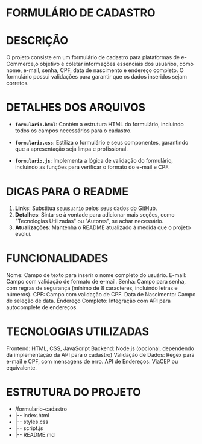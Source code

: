 # FORMULÁRIO DE CADASTRO

# DESCRIÇÃO
O projeto consiste em um formulário de cadastro para plataformas de e-Commerce,o objetivo é coletar informações essenciais dos usuários, como nome, e-mail, senha, CPF, data de nascimento e endereço completo. O formulário possui validações para garantir que os dados inseridos sejam corretos.

# DETALHES DOS ARQUIVOS
- **`formulario.html`**: Contém a estrutura HTML do formulário, incluindo todos os campos necessários para o cadastro.
  
- **`formulario.css`**: Estiliza o formulário e seus componentes, garantindo que a apresentação seja limpa e profissional.
  
- **`formulario.js`**: Implementa a lógica de validação do formulário, incluindo as funções para verificar o formato do e-mail e CPF.

# DICAS PARA O README
1. **Links**: Substitua `seuusuario` pelos seus dados do GitHub.
2. **Detalhes**: Sinta-se à vontade para adicionar mais seções, como "Tecnologias Utilizadas" ou "Autores", se achar necessário.
3. **Atualizações**: Mantenha o README atualizado à medida que o projeto evolui.

# FUNCIONALIDADES
Nome: Campo de texto para inserir o nome completo do usuário.
E-mail: Campo com validação de formato de e-mail.
Senha: Campo para senha, com regras de segurança (mínimo de 8 caracteres, incluindo letras e números).
CPF: Campo com validação de CPF.
Data de Nascimento: Campo de seleção de data.
Endereço Completo: Integração com API para autocomplete de endereços.

# TECNOLOGIAS UTILIZADAS
Frontend: HTML, CSS, JavaScript
Backend: Node.js (opcional, dependendo da implementação da API para o cadastro)
Validação de Dados: Regex para e-mail e CPF, com mensagens de erro.
API de Endereços: ViaCEP ou equivalente.

# ESTRUTURA DO PROJETO
* /formulario-cadastro
* |-- index.html
* |-- styles.css
* |-- script.js
* |-- README.md
